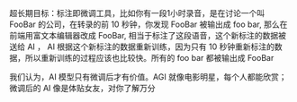 超长期目标：标注即微调工具，比如你有一段1小时录音，是在讨论一个叫 FooBar 的公司，在转录的前 10 秒钟，你发现 FooBar 被输出成 foo bar, 那么在前端用富文本编辑器改成 FooBar, 相当于标注了这段语音，这个新标注的数据被送给 AI ， AI 根据这个新标注的数据重新训练，因为只有 10 秒钟重新标注的数据，所以重新训练的过程应该也比较快。所有的 foo bar 都被输出成 FooBar

我们认为，AI 模型只有微调后才有价值。AGI 就像电影明星，每个人都能欣赏；微调后的 AI 像是体贴女友，对你了解万分
